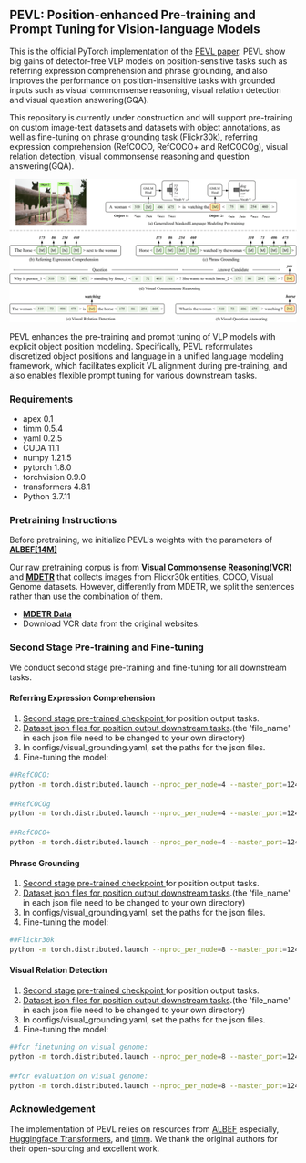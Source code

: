 ## PEVL: Position-enhanced Pre-training and Prompt Tuning for Vision-language Models

This is the official PyTorch implementation of the <a href="https://openreview.net/forum?id=Sg_xKgWgG9">PEVL paper</a>. PEVL show big gains of detector-free VLP models on position-sensitive tasks such as referring expression comprehension and phrase grounding, and also improves the performance on position-insensitive tasks with grounded inputs such as visual commomsense reasoning, visual relation detection and visual question answering(GQA).

This repository is currently under construction and will support pre-training on custom image-text datasets and datasets with object annotations, as well as fine-tuning on phrase grounding task (Flickr30k), referring expression comprehension (RefCOCO, RefCOCO+ and RefCOCOg), visual relation detection, visual commonsense reasoning and question answering(GQA).

<img src="img.png" width="800">

PEVL enhances the pre-training and prompt tuning of VLP models with explicit object position modeling. Specifically, PEVL reformulates discretized object positions and language in a unified language modeling framework, which facilitates explicit VL alignment during pre-training, and also enables flexible prompt tuning for various downstream tasks. 

### Requirements
- apex 0.1
- timm 0.5.4
- yaml 0.2.5
- CUDA 11.1
- numpy 1.21.5
- pytorch 1.8.0
- torchvision 0.9.0
- transformers 4.8.1
- Python 3.7.11

### Pretraining Instructions
Before pretraining, we initialize PEVL's weights with the parameters of **[ALBEF\[14M\]](https://storage.googleapis.com/sfr-pcl-data-research/ALBEF/ALBEF.pth)**

Our raw pretraining corpus is from **[Visual Commonsense Reasoning(VCR)](https://visualcommonsense.com/download/)** and **[MDETR](https://arxiv.org/abs/2104.12763)** that collects images from Flickr30k entities, COCO, Visual Genome datasets. However, differently from MDETR, we split the sentences rather than use the combination of them.
- **[MDETR Data](https://zenodo.org/record/4729015/files/mdetr_annotations.tar.gz?download=1)**
- Download VCR data from the original websites.


### Second Stage Pre-training and Fine-tuning

We conduct second stage pre-training and fine-tuning for all downstream tasks.

#### Referring Expression Comprehension
1. <a href="https://thunlp.oss-cn-qingdao.aliyuncs.com/grounding.pth"> Second stage pre-trained checkpoint </a> for position output tasks.
2. <a href="https://thunlp.oss-cn-qingdao.aliyuncs.com/pevl_grounding.tar.gz"> Dataset json files for position output downstream tasks</a>.(the 'file_name' in each json file need to be changed to your own directory)
3. In configs/visual_grounding.yaml, set the paths for the json files.
4. Fine-tuning the model:
```bash
##RefCOCO:
python -m torch.distributed.launch --nproc_per_node=4 --master_port=12451 --use_env PEVL/run_grounding_train.py --pretrain 0 --test_dataset refcoco --config ./configs/visual_grounding.yaml --output_dir ./output/visual_grounding/refcoco --checkpoint grounding.pth 

##RefCOCOg
python -m torch.distributed.launch --nproc_per_node=4 --master_port=12451 --use_env PEVL/run_grounding_train.py --pretrain 0 --test_dataset refcocog --config ./configs/visual_grounding.yaml --output_dir ./output/visual_grounding/refcocog --checkpoint grounding.pth

##RefCOCO+
python -m torch.distributed.launch --nproc_per_node=4 --master_port=12451 --use_env PEVL/run_grounding_train.py --pretrain 0 --test_dataset refcocop --config ./configs/visual_grounding.yaml --output_dir ./output/visual_grounding/refcocop --checkpoint grounding.pth

```

#### Phrase Grounding
1. <a href="https://thunlp.oss-cn-qingdao.aliyuncs.com/grounding.pth"> Second stage pre-trained checkpoint </a> for position output tasks.
2. <a href="https://thunlp.oss-cn-qingdao.aliyuncs.com/pevl_grounding.tar.gz"> Dataset json files for position output downstream tasks</a>.(the 'file_name' in each json file need to be changed to your own directory)
3. In configs/visual_grounding.yaml, set the paths for the json files.
4. Fine-tuning the model:
```bash
##Flickr30k
python -m torch.distributed.launch --nproc_per_node=8 --master_port=12451 --use_env PEVL/run_grounding_train.py --pretrain 0 --test_dataset flickr --config ./configs/visual_grounding.yaml --output_dir ./output/phrase_grounding --checkpoint grounding.pth 
```

#### Visual Relation Detection
1. <a href="https://thunlp.oss-cn-qingdao.aliyuncs.com/vrd.pth"> Second stage pre-trained checkpoint </a> for position output tasks.
2. <a href="https://thunlp.oss-cn-qingdao.aliyuncs.com/pevl_vrd.tar.gz"> Dataset json files for position output downstream tasks</a>.(the 'file_name' in each json file need to be changed to your own directory)
3. In configs/visual_grounding.yaml, set the paths for the json files.
4. Fine-tuning the model:
```bash
##for finetuning on visual genome:
python -m torch.distributed.launch --nproc_per_node=8 --master_port=12451 --use_env PEVL/run_vrd_train.py --train 1 --pretrain 0 --config ./configs/vrd.yaml --output_dir ./output/vrd --checkpoint vrd.pth

##for evaluation on visual genome:
python -m torch.distributed.launch --nproc_per_node=8 --master_port=12451 --use_env PEVL/run_vrd_train.py --train 0 --pretrain 0 --config ./configs/vrd.yaml  --checkpoint [Finetuned checkpoint]
```

### Acknowledgement
The implementation of PEVL relies on resources from <a href="https://github.com/salesforce/ALBEF">ALBEF</a> especially, <a href="https://github.com/huggingface/transformers">Huggingface Transformers</a>, and <a href="https://github.com/rwightman/pytorch-image-models/tree/master/timm">timm</a>. We thank the original authors for their open-sourcing and excellent work.
